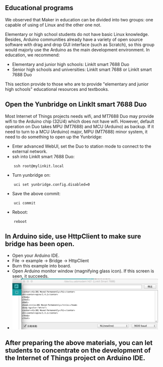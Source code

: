 ## Educational programs

We observed that Maker in education can be divided into two groups: one capable of using of Linux and the other one not.

 Elementary or high school students do not have basic Linux knowledge. Besides, Arduino communities already have a variety of open source software with drag and drop GUI interface (such as Scratch), so this group would majorly use the Arduino as the main development environment. In education, we recommend:

* Elementary and junior high schools: LinkIt smart 7688 Duo
* Senior high schools and universities: LinkIt smart 7688 or LinkIt smart 7688 Duo

This section provide to those who are to provide "elementary and junior high schools" educational resources and textbooks.

## Open the Yunbridge on LinkIt smart 7688 Duo

Most Internet of Things projects needs wifi, and MT7688 Duo may provide wifi to the Arduino chip (32U4) which does not have wifi. However,  default operation on Duo takes MPU (MT7688) and MCU (Arduino) as backup.  If it need to turn to a MCU (Arduino) major, MPU (MT7688) minor system, it need to do something to open up the Yunbridge:

* Enter advanced WebUI, set the Duo to station mode to connect to the external network.
* ssh into LinkIt smart 7688 Duo:
```
    ssh root@mylinkit.local
```
* Turn yunbridge on:
```
    uci set yunbridge.config.disabled=0
```
* Save the above commit:
```
    uci commit
```
* Reboot:
```
    reboot
```

## In Arduino side, use HttpClient to make sure bridge has been open.

* Open your Arduino IDE.
* File -> example -> Bridge -> HttpClient
* Burn this example into board.
* Open Arduino monitor window (magnifying glass icon). If this screen is seen, it succeeds.
* ![](httpclient.png)

## After preparing the above materials, you can let students to concentrate on the development of the Internet of Things project on Arduino IDE.